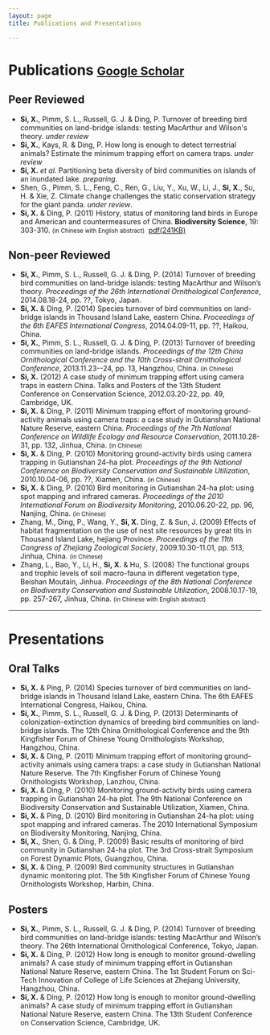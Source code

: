 ```yaml
---
layout: page
title: Publications and Presentations

---
```



# Publications <small>[**Google Scholar**](http://scholar.google.com/citations?user=wI1qfPsAAAAJ&hl=en)</small> 

## Peer Reviewed

-   **Si, X.**, Pimm, S. L., Russell, G. J. & Ding, P. Turnover of breeding bird communities on land-bridge islands: testing MacArthur and Wilson's theory. *under review*
-   **Si, X.**, Kays, R. & Ding, P. How long is enough to detect terrestrial animals? Estimate the minimum trapping effort on camera traps. *under review*
-   **Si, X.** *et al.* Partitioning beta diversity of bird communities on islands of an inundated lake. *preparing.*
-   Shen, G., Pimm, S. L., Feng, C., Ren, G., Liu, Y., Xu, W., Li, J., **Si, X.**, Su, H. & Xie, Z. Climate change challenges the static conservation strategy for the giant panda. *under review*.
-   **Si, X.** & Ding, P. (2011) History, status of monitoring land birds in Europe and American and countermeasures of China. **Biodiversity Science**, 19: 303-310. <small>(in Chinese with English abstract)</small>  [pdf(241KB)](http://sixf.org/files/articles/Si-Ding-2011.pdf)

## Non-peer Reviewed

-   **Si, X.**, Pimm, S. L., Russell, G. J. & Ding, P. (2014) Turnover of breeding bird communities on land-bridge islands: testing MacArthur and Wilson’s theory. *Proceedings of the 26th International Ornithological Conference*, 2014.08.18-24, pp. ??, Tokyo, Japan.
-   **Si, X.** & Ding, P. (2014) Species turnover of bird communities on land-bridge islands in Thousand Island Lake, eastern China. *Proceedings of the 6th EAFES International Congress*, 2014.04.09-11, pp. ??, Haikou, China.
-   **Si, X.**, Pimm, S. L., Russell, G. J. & Ding, P. (2013) Turnover of breeding communities on land-bridge islands. *Proceedings of the 12th China Ornithological Conference and the 10th Cross-strait Ornithological Conference*, 2013.11.23--24, pp. 13, Hangzhou, China. <small>(in Chinese)</small>
-   **Si, X.** (2012) A case study of minimum trapping effort using camera traps in eastern China. Talks and Posters of the 13th Student Conference on Conservation Science, 2012.03.20-22, pp. 49, Cambridge, UK.
-   **Si, X.** & Ding, P. (2011) Minimum trapping effort of monitoring ground-activity animals using camera traps: a case study in Gutianshan National Nature Reserve, eastern China. *Proceedings of the 7th National Conference on Wildlife Ecology and Resource Conservation*, 2011.10.28-31, pp. 132, Jinhua, China. <small>(in Chinese)</small>
-   **Si, X.** & Ding, P. (2010) Monitoring ground-activity birds using camera trapping in Gutianshan 24-ha plot. *Proceedings of the 9th National Conference on Biodiversity Conservation and Sustainable Utilization*, 2010.10.04-06, pp. ??, Xiamen, China. <small>(in Chinese)</small>
-   **Si, X.** & Ding, P. (2010) Bird monitoring in Gutianshan 24-ha plot: using spot mapping and infrared cameras. *Proceedings of the 2010 International Forum on Biodiversity Monitoring*, 2010.06.20-22, pp. 96, Nanjing, China. <small>(in Chinese)</small>
-   Zhang, M., Ding, P., Wang, Y., **Si, X.** Ding, Z. & Sun, J. (2009) Effects of habitat fragmentation on the use of nest site resources by great tits in Thousand Island Lake, hejiang Province. *Proceedings of the 11th Congress of Zhejiang Zoological Society*, 2009.10.30-11.01, pp. 513, Jinhua, China. <small>(in Chinese)</small>
-   Zhang, L., Bao, Y., Li, H., **Si, X.** & Hu, S. (2008) The functional groups and trophic levels of soil macro-fauna in different vegetation type, Beishan Moutain, Jinhua. *Proceedings of the 8th National Conference on Biodiversity Conservation and Sustainable Utilization*, 2008.10.17-19, pp. 257-267, Jinhua, China. <small>(in Chinese with English abstract)</small>


---

# Presentations

## Oral Talks

-   **Si, X.** & Ping, P. (2014) Species turnover of bird communities on land-bridge islands in Thousand Island Lake, eastern China. The 6th EAFES International Congress, Haikou, China.
-   **Si, X.**, Pimm, S. L., Russell, G. J. & Ding, P. (2013) Determinants of colonization-extinction dynamics of breeding bird communities on land-bridge islands. The 12th China Ornithological Conference and the 9th Kingfisher Forum of Chinese Young Ornithologists Workshop, Hangzhou, China.
-   **Si, X.** & Ding, P. (2011) Minimum trapping effort of monitoring ground-activity animals using camera traps: a case study in Gutianshan National Nature Reserve. The 7th Kingfisher Forum of Chinese Young Ornithologists Workshop, Lanzhou, China.
-   **Si, X.** & Ding, P. (2010) Monitoring ground-activity birds using camera trapping in Gutianshan 24-ha plot. The 9th National Conference on Biodiversity Conservation and Sustainable Utilization, Xiamen, China.
-   **Si, X.** & Ping, D. (2010) Bird monitoring in Gutianshan 24-ha plot: using spot mapping and infrared cameras. The 2010 International Symposium on Biodiversity Monitoring, Nanjing, China.
-   **Si, X.**, Shen, G. & Ding, P. (2009) Basic results of monitoring of bird community in Gutianshan 24-ha plot. The 3rd Cross-strait Symposium on Forest Dynamic Plots, Guangzhou, China.
-   **Si, X.** & Ding, P. (2009) Bird community structures in Gutianshan dynamic monitoring plot. The 5th Kingfisher Forum of Chinese Young Ornithologists Workshop, Harbin, China.

## Posters

-   **Si, X.**, Pimm, S. L., Russell, G. J. & Ding, P. (2014) Turnover of breeding bird communities on land-bridge islands: testing MacArthur and Wilson’s theory. The 26th International Ornithological Conference, Tokyo, Japan.
-   **Si, X.** & Ding, P. (2012) How long is enough to monitor ground-dwelling animals? A case study of minimum trapping effort in Gutianshan National Nature Reserve, eastern China. The 1st Student Forum on Sci-Tech Innovation of College of Life Sciences at Zhejiang University, Hangzhou, China.
-   **Si, X.** & Ding, P. (2012) How long is enough to monitor ground-dwelling animals? A case study of minimum trapping effort in Gutianshan National Nature Reserve, eastern China. The 13th Student Conference on Conservation Science, Cambridge, UK.